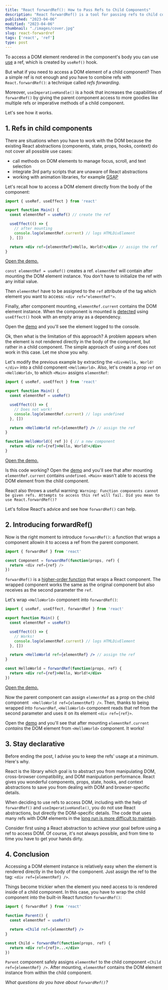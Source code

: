 ```yaml
---
title: "React forwardRef(): How to Pass Refs to Child Components"
description: "React forwardRef() is a tool for passing refs to child components. Discover how to use it with ease in this comprehensive tutorial."
published: "2023-04-06"
modified: "2023-04-06"
thumbnail: "./images/cover.jpg"
slug: react-forwardref
tags: ['react', 'ref']
type: post
---
```


To access a DOM element rendered in the component's body you can use [use](/react-useref/#2-accessing-dom-elements) a ref, which is created by `useRef()` hook.  

But what if you need to access a DOM element of a child component? Then a simple ref is not enough and you have to combine refs with `React.forwardRef()`: a technique called *refs forwarding*.  

Moreover, `useImperativeHandle()` is a hook that increases the capabilities of `forwardRef()` by giving the parent component access to more goodies like multiple refs or imperative methods of a child component. 

Let's see how it works.  

<Affiliate type="traversyReact" />

<TableOfContents maxLevel={1} />

## 1. Refs in child components

There are situations when you have to work with the DOM because the existing React abstractions (components, state, props, hooks, context) do not cover all possible use cases:

* call methods on DOM elements to manage focus, scroll, and text selection
* integrate 3rd party scripts that are unaware of React abstractions
* working with animation libraries, for example [GSAP](https://greensock.com/react-basics#refs)

Let's recall how to access a DOM element directly from the body of the component:

```jsx
import { useRef, useEffect } from 'react'

export function Main() {
  const elementRef = useRef() // create the ref

  useEffect(() => {
    // after mounting
    console.log(elementRef.current) // logs HTMLDivElement
  }, [])

  return <div ref={elementRef}>Hello, World!</div> // assign the ref
}
```

[Open the demo.](https://codesandbox.io/s/competent-grass-89so21?file=/src/Main.jsx)

`const elementRef = useRef()` creates a ref. `elementRef` will contain after mounting the DOM element instance. You don't have to initialize the ref with any initial value.  

Then `elementRef` have to be assigned to the `ref` attribute of the tag which element you want to access: `<div ref="elementRef">`.  

Finally, after component mounting, `elementRef.current` contains the DOM element instance. When the component is mounted is [detected](react-useeffect-explanation/#31-component-did-mount) using `useEffect()` hook with an empty array as a dependency.  

Open the [demo](https://codesandbox.io/s/competent-grass-89so21?file=/src/Main.jsx) and you'll see the element logged to the console. 

Ok, then what is the limitation of this approach? A problem appears when the element is not rendered directly in the body of the component, but rather in a child component. The simple approach of using a ref does not work in this case. Let me show you why.  

Let's modify the previous example by extracting the `<div>Hello, World!</div>` into a child component `<HelloWorld>`. Also, let's create a prop `ref` on `<HelloWorld>`, to which `<Main>` assigns `elementRef`:

```jsx
import { useRef, useEffect } from 'react'

export function Main() {
  const elementRef = useRef()

  useEffect(() => {
    // Does not work!
    console.log(elementRef.current) // logs undefined
  }, [])

  return <HelloWorld ref={elementRef} /> // assign the ref
}

function HelloWorld({ ref }) { // a new component
  return <div ref={ref}>Hello, World!</div>
}
```
[Open the demo.](https://codesandbox.io/s/react-ref-dom-child-zztlg5?file=/src/Main.jsx)

Is this code working? Open the [demo](https://codesandbox.io/s/react-ref-dom-child-zztlg5?file=/src/Main.jsx) and you'll see that after mounting `elementRef.current` contains `undefined`. `<Main>` wasn't able to access the DOM element from the child component. 

React also throws a useful warning: `Warning: Function components cannot be given refs. Attempts to access this ref will fail. Did you mean to use React.forwardRef()?`

Let's follow React's advice and see how `forwardRef()` can help.  

## 2. Introducing forwardRef()

Now is the right moment to introduce `forwardRef()`: a function that wraps a component allowin it to access a ref from the parent component.

```javascript
import { forwardRef } from 'react'

const Component = forwardRef(function(props, ref) {
  return <div ref={ref} />
})
```

`forwardRef()` is a [higher-order function](/javascript-higher-order-functions/) that wraps a React component. The wrapped component works the same as the original component but also receives as the second parameter the `ref`.  

Let's wrap `<HelloWorld>` component into  `forwardRef()`:

```jsx {13-15}
import { useRef, useEffect, forwardRef } from 'react'

export function Main() {
  const elementRef = useRef()

  useEffect(() => {
    // Works!
    console.log(elementRef.current) // logs HTMLDivElement
  }, [])

  return <HelloWorld ref={elementRef} /> // assign the ref
}

const HelloWorld = forwardRef(function(props, ref) {
  return <div ref={ref}>Hello, World!</div>
})
```

[Open the demo.](https://codesandbox.io/s/react-ref-dom-forwardref-kyuklk?file=/src/Main.jsx)

Now the parent component can assign `elementRef` as a prop on the child component ` <HelloWorld ref={elementRef} />`. Then, thanks to being wrapped into `forwardRef`, `<HelloWorld>` component reads that ref from the second parameter and uses it on its element `<div ref={ref}>`.  

Open the [demo](https://codesandbox.io/s/react-ref-dom-forwardref-kyuklk?file=/src/Main.jsx) and you'll see that after mounting `elementRef.current` *contains* the DOM element from `<HelloWorld>` component. It works!

## 3. Stay declarative

Before ending the post, I advise you to keep the refs' usage at a minimum. Here's why.    

React is the library which goal is to abstract you from manipulating DOM, cross-browser compatibility, and DOM manipulation performance. React gives you wonderful components, props, state, hooks, and context abstractions to save you from dealing with DOM and browser-specific details.  

When deciding to use refs to access DOM, including with the help of `forwardRef()` and `useImperativeHandle()`, you do not use React abstractions, but directly the DOM-specific details. The code that uses many refs with DOM elements in the [long run is more difficult to maintain](https://blog.logrocket.com/why-you-should-use-refs-sparingly-in-production/).  

Consider first using a React abstraction to achieve your goal before using a ref to access DOM. Of course, it's not always possible, and from time to time you have to get your hands dirty.

## 4. Conclusion

Accessing a DOM element instance is relatively easy when the element is rendered directly in the body of the component. Just assign the ref to the tag: `<div ref={elementRef} />`.  

Things become trickier when the element you need access to is rendered inside of a child component. In this case, you have to wrap the child component into the built-in React function `forwardRef()`:

```jsx
import { forwardRef } from 'react'

function Parent() {
  const elementRef = useRef()

  return <Child ref={elementRef} />
}

const Child = forwardRef(function(props, ref) {
  return <div ref={ref}>...</div>
})
```

`Parent` component safely assigns `elementRef` to the child component `<Child ref={elementRef} />`. After mounting, `elementRef` contains the DOM element instance from within the child component.  

*What questions do you have about `forwardRef()`?*